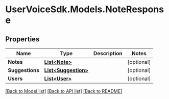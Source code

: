 # UserVoiceSdk.Models.NoteResponse
## Properties

Name | Type | Description | Notes
------------ | ------------- | ------------- | -------------
**Notes** | [**List&lt;Note&gt;**](Note.md) |  | [optional] 
**Suggestions** | [**List&lt;Suggestion&gt;**](Suggestion.md) |  | [optional] 
**Users** | [**List&lt;User&gt;**](User.md) |  | [optional] 

[[Back to Model list]](../README.md#documentation-for-models) [[Back to API list]](../README.md#documentation-for-api-endpoints) [[Back to README]](../README.md)

